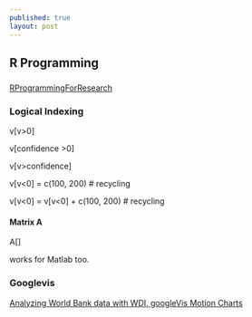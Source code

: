 ```yaml
---
published: true
layout: post
---
```

## R Programming



### 
[RProgrammingForResearch](https://geanders.github.io/RProgrammingForResearch/exploring-data-1.html)

### Logical Indexing

v[v>0]

v[confidence >0]

v[v>confidence]

v[v<0] = c(100, 200)  \# recycling

v[v<0] = v[v<0] + c(100, 200)  \# recycling


#### Matrix A


A[]


works for Matlab too.


### Googlevis

[Analyzing World Bank data with WDI, googleVis Motion Charts](https://www.r-bloggers.com/analyzing-world-bank-data-with-wdi-googlevis-motion-charts/?utm_source=feedburner&utm_medium=feed&utm_campaign=Feed%3A+RBloggers+%28R+bloggers%29)
